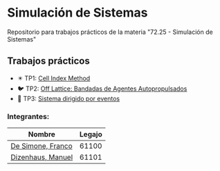 # Simulación de Sistemas
Repositorio para trabajos prácticos de la materia "72.25 - Simulación de Sistemas"

## Trabajos prácticos
* :eight_pointed_black_star: TP1: [Cell Index Method](https://github.com/ManuelDizen/SimSistemas/tree/main/TP1/TP1)
* :bird: TP2: [Off Lattice: Bandadas de Agentes Autopropulsados](https://github.com/ManuelDizen/SimSistemas/tree/main/TP2)
* :8ball: TP3: [Sistema dirigido por eventos](https://github.com/ManuelDizen/SimSistemas/tree/main/TP3)

### Integrantes:
Nombre | Legajo
-------|--------
[De Simone, Franco](https://github.com/desimonef) | 61100
[Dizenhaus, Manuel](https://github.com/ManuelDizen) | 61101
